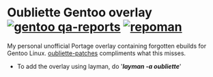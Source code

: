 # Oubliette Gentoo overlay [![gentoo qa-reports](https://img.shields.io/badge/gentoo-QA%20check-6E56AF.svg)](https://qa-reports.gentoo.org/output/repos/oubliette.html) [![repoman](https://github.com/nabbi/oubliette-overlay/actions/workflows/repoman.yml/badge.svg)](https://github.com/nabbi/oubliette-overlay/actions/workflows/repoman.yml)

My personal unofficial Portage overlay containing forgotten ebuilds for Gentoo Linux. [oubliette-patches](https://github.com/nabbi/oubliette-patches) compliments what this misses.

* To add the overlay using layman, do '***layman -a oubliette***'
